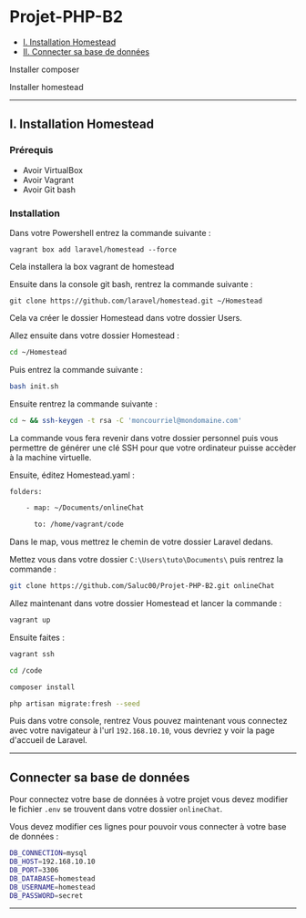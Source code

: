 # Projet-PHP-B2

* [I. Installation Homestead](##-Intallation-Homestead)
* [II. Connecter sa base de données](##-Connecter-sa-base-de-données)


<a name="section-1"></a>

Installer composer

Installer homestead

---
## I. Installation Homestead


### Prérequis

- Avoir VirtualBox
- Avoir Vagrant
- Avoir Git bash

### Installation

Dans votre Powershell entrez la commande suivante :

```powerhsell
vagrant box add laravel/homestead --force
```
Cela installera la box vagrant de homestead

Ensuite dans la console git bash, rentrez la commande suivante :

```git
git clone https://github.com/laravel/homestead.git ~/Homestead
```
Cela va créer le dossier Homestead dans votre dossier Users.

Allez ensuite dans votre dossier Homestead :

```bash
cd ~/Homestead
```

Puis entrez la commande suivante :
```bash
bash init.sh
```
Ensuite rentrez la commande suivante :

```bash
cd ~ && ssh-keygen -t rsa -C 'moncourriel@mondomaine.com'
```

La commande vous fera revenir dans votre dossier personnel puis vous permettre de générer une clé SSH pour que votre ordinateur puisse accèder à la machine virtuelle.

Ensuite, éditez Homestead.yaml :

```bash
folders:

    - map: ~/Documents/onlineChat

      to: /home/vagrant/code
```

Dans le map, vous mettrez le chemin de votre dossier Laravel dedans.

Mettez vous dans votre dossier `C:\Users\tuto\Documents\` puis rentrez la commande :
```bash
git clone https://github.com/Saluc00/Projet-PHP-B2.git onlineChat
```

Allez maintenant dans votre dossier Homestead et lancer la commande :
```bash
vagrant up
```
Ensuite faites :
```bash
vagrant ssh
```

```bash
cd /code
```
```bash
composer install

```
```bash
php artisan migrate:fresh --seed
```

Puis dans votre console, rentrez
Vous pouvez maintenant vous connectez avec votre navigateur à l'url `192.168.10.10`, vous devriez y voir la page d'accueil de Laravel.

---

## Connecter sa base de données

Pour connectez votre base de données à votre projet vous devez modifier le fichier `.env` se trouvent dans votre dossier `onlineChat`.

Vous devez modifier ces lignes pour pouvoir vous connecter à votre base de données :

```bash
DB_CONNECTION=mysql
DB_HOST=192.168.10.10
DB_PORT=3306
DB_DATABASE=homestead
DB_USERNAME=homestead
DB_PASSWORD=secret
```
---